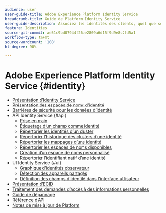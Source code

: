 ```yaml
---
audience: user
user-guide-title: Adobe Experience Platform Identity Service
breadcrumb-title: Guide de Platform Identity Service
user-guide-description: Associez les identités des clients, quel que soit l’appareil ou le système utilisé, afin d’offrir des expériences numériques personnalisées.
feature: Identities
source-git-commit: ae51c9bd07944f26be2809a6d15f9d9e8c2fd5a1
workflow-type: tm+mt
source-wordcount: '108'
ht-degree: 90%

---
```



# Adobe Experience Platform Identity Service {#identity}

- [Présentation d’Identity Service](home.md)
- [Présentation des espaces de noms d’identité](namespaces.md)
- [Barrières de sécurité pour les données d’identité](guardrails.md)
- API Identity Service {#api}
   - [Prise en main](api/getting-started.md)
   - [Étiquetage d’un champ comme identité](api/label-identities.md)
   - [Répertorier les identités d’un cluster](api/list-cluster-identites.md)
   - [Répertorier l’historique des clusters d’une identité](api/list-cluster-history.md)
   - [Répertorier les mappages d’une identité](api/list-identity-mappings.md)
   - [Répertorier les espaces de noms disponibles](api/list-namespaces.md)
   - [Création d’un espace de noms personnalisé](api/create-custom-namespace.md)
   - [Répertorier l’identifiant natif d’une identité](api/list-native-id.md)
- UI Identity Service {#ui}
   - [Graphique d’identités observateur](ui/identity-graph-viewer.md)
   - [Détection des appareils partagés](ui/shared-devices.md)
   - [Définition des champs d’identité dans l’interface utilisateur](ui/label-identities.md)
- [Présentation d’ECID](ecid.md)
- [Traitement des demandes d’accès à des informations personnelles](privacy.md)
- [Guide de dépannage](troubleshooting-guide.md)
- [Référence d’API](https://www.adobe.io/experience-platform-apis/references/identity-service)
- [Notes de mise à jour de Platform](https://docs.adobe.com/content/help/fr-FR/experience-platform/release-notes/latest.html)